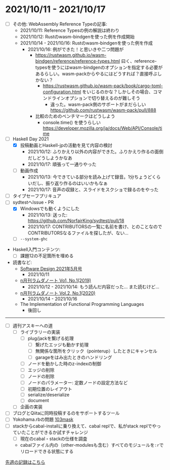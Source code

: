 # 2021/10/11 - 2021/10/17

- [ ] その他: WebAssembly Reference Typeの記事:
    - 2021/10/11: Reference Typesの例の解説は終わり
    - 2021/10/12: Rustのwasm-bindgenを使った例を作成開始
    - 2021/10/14 - 2021/10/16: Rustのwasm-bindgenを使った例を作成
        - 2021/10/16: 例ができた！と思いきや二つ問題が
            - <https://rustwasm.github.io/wasm-bindgen/reference/reference-types.html> 曰く、reference-typesを使うにはwasm-bindgenのオプションを指定する必要があるらしい。wasm-packからやるにはどうすれば？直接呼ぶしかない？
                - <https://rustwasm.github.io/wasm-pack/book/cargo-toml-configuration.html> をいじるのかな？しかしその場合、コマンドラインオプションで切り替えるのが難しそう
                    - 違った。wasm-pack側のサポートがまだらしい <https://github.com/rustwasm/wasm-pack/pull/888>
            - 比較のためのベンチマークはどうしよう
                - console.time() を使うらしい <https://developer.mozilla.org/ja/docs/Web/API/Console/time>
- [ ] Haskell Day 2021
    - [x] 投稿動画とHaskell-jpの活動を見て内容の検討
        - 2021/10/12: ふりかえり以外の内容ができた。ふりかえり作るの面倒だしどうしようかなあ
        - 2021/10/17: 頑張って一通りやった
    - [ ] 動画作成
        - 2021/10/13: 今できている部分を読み上げて録音。1分ちょうどくらいだし、振り返り作るのはいいかもなぁ
        - 2021/10/17: 音声の収録と、スライドをスクショで録るのをやった
- [ ] タイプセーフプリキュア
- [ ] sydtestへIssue・PR
    - [x] Windowsでも動くようにした
        - 2021/10/13: 送った: <https://github.com/NorfairKing/sydtest/pull/18>
        - 2021/10/17: CONTRIBUTORSの一覧に名前を書け、とのことなのでCONTRIBUTORSなるファイルを探したが、ない...
    - [ ] `--system-ghc`
- Haskell入門コンテンツ:
    - [ ] 課題12の不足箇所を埋める
- 読書など:
    - [Software Design 2021年5月号](https://gihyo.jp/magazine/SD/archive/2021/202105)
        - 2021/10/11
    - [n月刊ラムダノート Vo1, No.1(2019)](https://www.lambdanote.com/products/nmonthly-vol-1-no-1-2019-ebook?variant=21993199730772)
        - 2021/10/12 - 2021/10/14: もう読んだ内容だった... また読むけど...
    - [n月刊ラムダノート Vol.2, No.1(2020)](https://www.lambdanote.com/products/nmonthly-vol-2-no-1-2020-ebook?variant=31876236214356)
        - 2021/10/14 - 2021/10/16
    - The Implementation of Functional Programming Languages
        - 後回し

------

- [ ] 週刊アスキーへの道
    - [ ] ライブラリーの実装
        - [ ] plug/jackを繋げる処理
            - [ ] 繋げたエッジも動かす処理
            - [ ] 無関係な箇所をクリック（pointerup）したときにキャンセル
            - [ ] garageをはみ出たときのハンドリング
        - [ ] ノードを動かした時のz-indexの制御
        - [ ] エッジの削除
        - [ ] ノードの削除
        - [ ] ノードのパラメーター: 定数ノードの設定方法など
        - [ ] 初期位置のレイアウト
        - [ ] serialize/deserialize
        - [ ] document
    - [ ] 企画の実装
- [ ] ブログとQiitaに同時投稿するのをサポートするツール
- [ ] Yokohama.rbの問題 [103mask](http://nabetani.sakura.ne.jp/yokohamarb/103mask/)
- [ ] stackからcabal-installに乗り換えて、cabal replで、私がstack replでやっていたことができるか試すチャレンジ
    - [ ] 現在のcabal・stackの仕様を調査
    - cabalファイル内の（other-modulesも含む）すべてのモジュールを`:r`でリロードできる状態にする

[先週の記録はこちら](https://github.com/igrep/daily-commits/blob/6c6ac627ab4d37db3bd08b7b8599098eb8022a96/yesterday.md)
